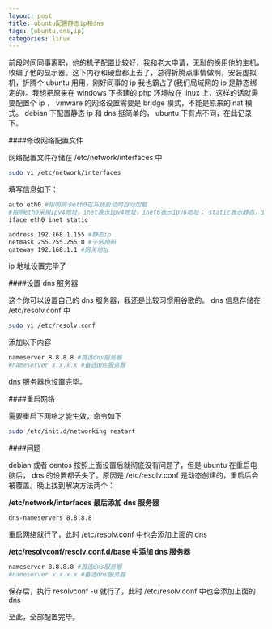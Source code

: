 ```yaml
---
layout: post
title: ubuntu配置静态ip和dns
tags: [ubuntu,dns,ip]
categories: linux
---
```


前段时间同事离职，他的机子配置比较好，我和老大申请，无耻的换用他的主机，收编了他的显示器。这下内存和硬盘都上去了，总得折腾点事情做啊，安装虚拟机，折腾个 ubuntu 用用，刚好同事的 ip 我也霸占了(我们局域网的 ip 是静态绑定的)。我想把原来在 windows 下搭建的 php 环境放在 linux 上，这样的话就需要配置个 ip ， vmware 的网络设置需要是 bridge 模式，不能是原来的 nat 模式。 debian 下配置静态 ip 和 dns 挺简单的， ubuntu 下有点不同，在此记录下。

<!--more-->

####修改网络配置文件

网络配置文件存储在 /etc/network/interfaces 中

```sh
sudo vi /etc/network/interfaces
```

填写信息如下：

```sh
auto eth0 #指明网卡eth0在系统启动时自动加载
#指明eth0采用ipv4地址，inet表示ipv4地址，inet6表示ipv6地址； static表示静态，dhcp表示动态
iface eth0 inet static

address 192.168.1.155 #静态ip
netmask 255.255.255.0 #子网掩码
gateway 192.168.1.1 #网关地址
```

ip 地址设置完毕了

####设置 dns 服务器

这个你可以设置自己的 dns 服务器，我还是比较习惯用谷歌的。 dns 信息存储在 /etc/resolv.conf 中

```sh
sudo vi /etc/resolv.conf
```

添加以下内容

```sh
nameserver 8.8.8.8 #首选dns服务器
#nameserver x.x.x.x #备选dns服务器
```

dns 服务器也设置完毕。

####重启网络

需要重启下网络才能生效，命令如下

```sh
sudo /etc/init.d/networking restart
```

####问题

debian 或者 centos 按照上面设置后就彻底没有问题了，但是 ubuntu 在重启电脑后， dns 的设置都丢失了。原因是 /etc/resolv.conf 是动态创建的，重启后会被覆盖。晚上找到解决方法两个：

**/etc/network/interfaces 最后添加 dns 服务器**

```sh
dns-nameservers 8.8.8.8
```

重启网络就行了，此时 /etc/resolv.conf 中也会添加上面的 dns 

**/etc/resolvconf/resolv.conf.d/base 中添加 dns 服务器**

```sh
nameserver 8.8.8.8 #首选dns服务器
#nameserver x.x.x.x #备选dns服务器
```

保存后，执行 resolvconf -u 就行了，此时 /etc/resolv.conf 中也会添加上面的 dns 

至此，全部配置完毕。
